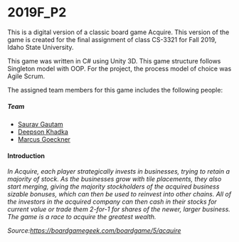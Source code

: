 # 2019F_P2
This is a digital version of a classic board game Acquire. This version of the game is created for the final assignment of class CS-3321 for Fall 2019, Idaho State University. 

This game was written in C# using Unity 3D. This game structure follows Singleton model with OOP. For the project, the process model of choice was Agile Scrum.

The assigned team members for this game includes the following people:

##### Team
- [Saurav Gautam](https://github.com/gautsaur)
- [Deepson Khadka](https://github.com/Dypson)
- [Marcus Goeckner](https://github.com/Marcus-Goeckner)

#### Introduction
*In Acquire, each player strategically invests in businesses, trying to retain a majority of stock. As the businesses grow with tile placements, they also start merging, giving the majority stockholders of the acquired business sizable bonuses, which can then be used to reinvest into other chains. All of the investors in the acquired company can then cash in their stocks for current value or trade them 2-for-1 for shares of the newer, larger business. The game is a race to acquire the greatest wealth.*

*Source:https://boardgamegeek.com/boardgame/5/acquire*
